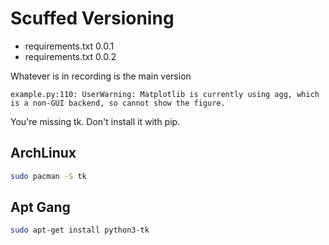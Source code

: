 # Scuffed Versioning

- requirements.txt 0.0.1
- requirements.txt 0.0.2

Whatever is in recording is the main version

```
example.py:110: UserWarning: Matplotlib is currently using agg, which is a non-GUI backend, so cannot show the figure.
```

You're missing tk. Don't install it with pip. 

## ArchLinux 
```bash
sudo pacman -S tk
```

## Apt Gang 
```bash 
sudo apt-get install python3-tk
```